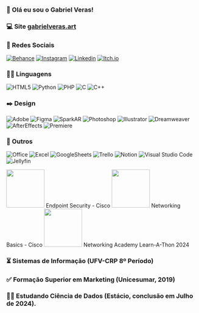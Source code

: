 ### 🧔 Olá eu sou o Gabriel Veras! 

### 💻 Site [gabrielveras.art](https://gabrielveras.art) 

### 👥 Redes Sociais

[![Behance](https://img.shields.io/badge/-Behance-blue?style=for-the-badge&logo=behance&logoColor=white)](https://www.behance.net/gabrielverasr)
[![Instagram](https://img.shields.io/badge/Instagram-E4405F?style=for-the-badge&logo=instagram&logoColor=white)](https://www.instagram.com/gabrielverasr/)
[![Linkedin](https://img.shields.io/badge/LinkedIn-0077B5?style=for-the-badge&logo=linkedin&logoColor=white)](https://www.linkedin.com/in/gabrielverasr/)
[![Itch.io](https://img.shields.io/badge/Itch-%23FF0B34.svg?style=for-the-badge&logo=Itch.io&logoColor=white)](https://gabrielverasr.itch.io/) 

### 👨‍💻 Linguagens
![HTML5](https://img.shields.io/badge/HTML5-E34F26?style=for-the-badge&logo=html5&logoColor=white)
![Python](https://img.shields.io/badge/Python-14354C?style=for-the-badge&logo=python&logoColor=white)
![PHP](https://img.shields.io/badge/PHP-777BB4?style=for-the-badge&logo=php&logoColor=white)
![C](https://img.shields.io/badge/C-00599C?style=for-the-badge&logo=c&logoColor=white)
![C++](https://img.shields.io/badge/C%2B%2B-00599C?style=for-the-badge&logo=c%2B%2B&logoColor=white)

### ✒️ Design
![Adobe](https://img.shields.io/badge/adobe-%23FF0000.svg?style=for-the-badge&logo=adobe&logoColor=white)
![Figma](https://img.shields.io/badge/figma-%23F24E1E.svg?style=for-the-badge&logo=figma&logoColor=white)
![SparkAR](https://img.shields.io/badge/Spark%20AR-FF5C83?style=for-the-badge&logo=SparkAR&logoColor=white)
![Photoshop](https://aleen42.github.io/badges/src/photoshop.svg)
![Illustrator](https://aleen42.github.io/badges/src/illustrator.svg)
![Dreamweaver](https://aleen42.github.io/badges/src/dreamweaver.svg)
![AfterEffects](https://aleen42.github.io/badges/src/after_effects.svg)
![Premiere](https://aleen42.github.io/badges/src/premiere.svg)

### 📄 Outros

![Office](https://img.shields.io/badge/Microsoft_Office-D83B01?style=for-the-badge&logo=microsoft-office&logoColor=white)
![Excel](https://img.shields.io/badge/Microsoft_Excel-217346?style=for-the-badge&logo=microsoft-excel&logoColor=white)
![GoogleSheets](https://img.shields.io/badge/Google%20Sheets-34A853?style=for-the-badge&logo=google-sheets&logoColor=white)
![Trello](https://img.shields.io/badge/Trello-0052CC?style=for-the-badge&logo=trello&logoColor=white)
![Notion](https://img.shields.io/badge/Notion-000000?style=for-the-badge&logo=notion&logoColor=white)
![Visual Studio Code](https://img.shields.io/badge/Visual%20Studio%20Code-0078d7.svg?style=for-the-badge&logo=visual-studio-code&logoColor=white)
![Jellyfin](https://img.shields.io/badge/jellyfin-%23000B25.svg?style=for-the-badge&logo=Jellyfin&logoColor=00A4DC)

[<img src="https://images.credly.com/size/220x220/images/0ca5f542-fb5e-4a22-9b7a-c1a1ce4c3db7/EndpointSecurity.png" width="100" height="100">](https://www.credly.com/badges/a70943e8-3348-450a-b8a5-fd50e811a96b/public_url) Endpoint Security - Cisco
[<img src="https://images.credly.com/images/5bdd6a39-3e03-4444-9510-ecff80c9ce79/image.png" width="100" height="100">](https://www.credly.com/badges/520bb29a-0e22-4039-ab6b-1c5732deee4f) 
Networking Basics - Cisco
[<img src="https://gabrielveras.art/wp-content/uploads/participantnetworkingacademy202.png" width="100" height="100">](https://www.credly.com/badges/647cb869-d8ac-4490-b688-0da57ea475bf/public_url) 
Networking Academy Learn-A-Thon 2024

### ⏳ Sistemas de Informação (UFV-CRP 8º Período)

### ✅ Formação Superior em Marketing (Unicesumar, 2019)

### 🧑‍🎓 Estudando Ciência de Dados (Estácio, conclusão em Julho de 2024).
